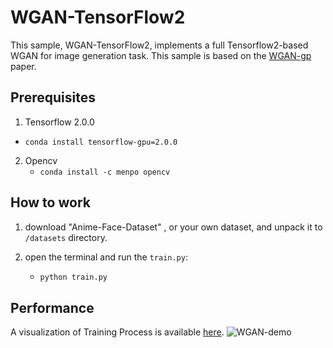 # WGAN-TensorFlow2
This sample, WGAN-TensorFlow2, implements a full Tensorflow2-based WGAN for image generation task. This sample is based on the [WGAN-gp](https://arxiv.org/pdf/1704.00028.pdf) paper.

## Prerequisites

1.  Tensorflow 2.0.0
- `conda install tensorflow-gpu=2.0.0`
2.  Opencv
    - `conda install -c menpo opencv`

## How to work

1. download  "Anime-Face-Dataset" , or your own dataset, and unpack it to `/datasets` directory.

2. open the terminal and run the `train.py`:

   - ```bash
     python train.py
     ```
## Performance
A visualization of Training Process is available [here](https://yerfor.github.io/2020/02/06/gan-01/WGAN-demo.gif).
![WGAN-demo](https://yerfor.github.io/2020/02/06/gan-01/10000.png)
